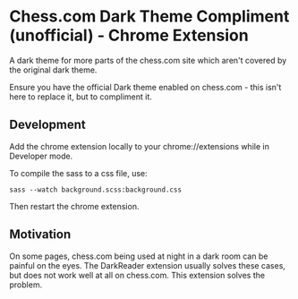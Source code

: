 # Chess.com Dark Theme Compliment (unofficial) - Chrome Extension

A dark theme for more parts of the chess.com site which aren't covered by the original dark theme.

Ensure you have the official Dark theme enabled on chess.com - this isn't here to replace it, but to compliment it.

## Development

Add the chrome extension locally to your chrome://extensions while in Developer mode.

To compile the sass to a css file, use:

```
sass --watch background.scss:background.css
```

Then restart the chrome extension.

## Motivation

On some pages, chess.com being used at night in a dark room can be painful on the eyes. The DarkReader extension usually solves these cases, but does not work well at all on chess.com. This extension solves the problem.
